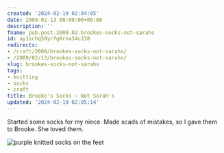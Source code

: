 ```yaml
---
created: '2024-02-19 02:04:05'
date: 2009-02-13 08:00:00+00:00
description: ''
fname: pub.post.2009.02.brookes-socks-not-sarahs
id: ay1schq50yrfg0rna34c238
redirects:
- /craft/2009/brookes-socks-not-sarahs/
- /2009/02/13/brookes-socks-not-sarahs/
slug: brookes-socks-not-sarahs
tags:
- knitting
- socks
- craft
title: Brooke's Socks — Not Sarah's
updated: '2024-02-19 02:05:14'
---
```


Started some socks for my niece. Made scads of mistakes, so I gave them to Brooke. She loved them.

![purple knitted socks on the feet](assets/img/2009/cover-2009-02-13.jpg)